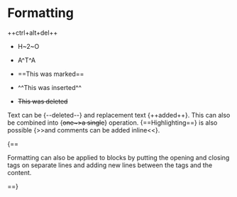 # Formatting

++ctrl+alt+del++

- H~2~O
- A^T^A

- ==This was marked==
- ^^This was inserted^^
- ~~This was deleted~~

Text can be {--deleted--} and replacement text {++added++}. This can also be
combined into {~~one~>a single~~} operation. {==Highlighting==} is also
possible {>>and comments can be added inline<<}.

{==

Formatting can also be applied to blocks by putting the opening and closing
tags on separate lines and adding new lines between the tags and the content.

==}
